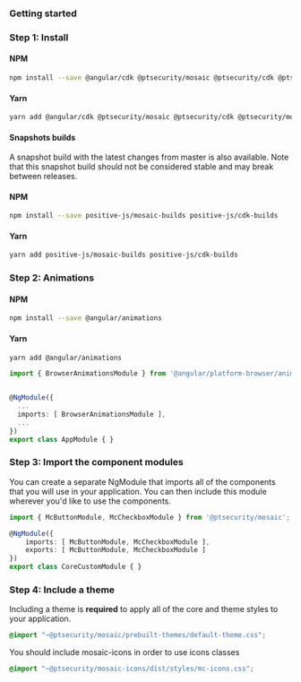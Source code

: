 ### Getting started

### Step 1: Install

#### NPM
```bash
npm install --save @angular/cdk @ptsecurity/mosaic @ptsecurity/cdk @ptsecurity/mosaic-icons @ptsecurity/mosaic-moment-adapter moment messageformat
```

#### Yarn
```bash
yarn add @angular/cdk @ptsecurity/mosaic @ptsecurity/cdk @ptsecurity/mosaic-icons @ptsecurity/mosaic-moment-adapter moment messageformat
```

#### Snapshots builds
A snapshot build with the latest changes from master is also available.
Note that this snapshot build should not be considered stable and may break between releases.

#### NPM
```bash
npm install --save positive-js/mosaic-builds positive-js/cdk-builds
```

#### Yarn
```bash
yarn add positive-js/mosaic-builds positive-js/cdk-builds
```

### Step 2: Animations

#### NPM
```bash
npm install --save @angular/animations
```

#### Yarn
```bash
yarn add @angular/animations
```

```ts
import { BrowserAnimationsModule } from '@angular/platform-browser/animations';


@NgModule({
  ...
  imports: [ BrowserAnimationsModule ],
  ...
})
export class AppModule { }
```

### Step 3: Import the component modules

You can create a separate NgModule that imports all of the components that you will use in your application.
You can then include this module wherever you'd like to use the components.

```ts
import { McButtonModule, McCheckboxModule } from '@ptsecurity/mosaic';

@NgModule({
    imports: [ McButtonModule, McCheckboxModule ],
    exports: [ McButtonModule, McCheckboxModule ]
})
export class CoreCustomModule { }
```

### Step 4: Include a theme

Including a theme is **required** to apply all of the core and theme styles to your application.

```css
@import "~@ptsecurity/mosaic/prebuilt-themes/default-theme.css";
```

You should include mosaic-icons in order to use icons classes

```css
@import "~@ptsecurity/mosaic-icons/dist/styles/mc-icons.css";
```